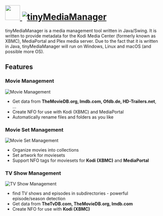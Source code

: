 # [<img src="https://cdn.jsdelivr.net/gh/AdmiringWorm/chocolatey-packages@f7ecb4a5879a829f63b4ad078a918e9595cef15a/automatic/tinymediamanager/icons/48x48.png" height="48" width="48" /> ![tinyMediaManager](https://img.shields.io/chocolatey/v/tinymediamanager.svg?label=tinyMediaManager&style=for-the-badge)](https://community.chocolatey.org/packages/tinymediamanager)

tinyMediaManager is a media management tool written in Java/Swing. It is written
to provide metadata for the Kodi Media Center (formerly known as XBMC),
MediaPortal and Plex media server. Due to the fact that it is written in Java,
tinyMediaManager will run on Windows, Linux and macOS (and possible more OS).

## Features

### Movie Management

![Movie Management](https://cdn.jsdelivr.net/gh/AdmiringWorm/chocolatey-packages@4d684f6623d2504624214dd4231cb2eca09f44e6/automatic/tinymediamanager/screenshots/movies.png)

- Get data from **TheMovieDB.org, Imdb.com, Ofdb.de, HD-Trailers.net**, ...
- Create NFO for use with Kodi (XBMC) and MediaPortal
- Automatically rename files and folders as you like

### Movie Set Management

![Movie Set Management](https://cdn.jsdelivr.net/gh/AdmiringWorm/chocolatey-packages@4d684f6623d2504624214dd4231cb2eca09f44e6/automatic/tinymediamanager/screenshots/moviesets.png)

- Organize movies into collections
- Set artwork for moviesets
- Support NFO tags for moviesets for **Kodi (XBMC)** and **MediaPortal**

### TV Show Management

![TV Show Management](https://cdn.jsdelivr.net/gh/AdmiringWorm/chocolatey-packages@4d684f6623d2504624214dd4231cb2eca09f44e6/automatic/tinymediamanager/screenshots/tvshows.png)

- find TV shows and episodes in subdirectories - powerful episode/season
  detection
- Get data from **TheTvDB.com, TheMovieDB.org, Imdb.com**
- Create NFO for use with **Kodi (XBMC)**
